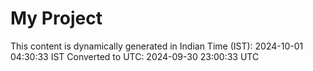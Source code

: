 # My Project

This content is dynamically generated in Indian Time (IST): 2024-10-01 04:30:33 IST
Converted to UTC: 2024-09-30 23:00:33 UTC
